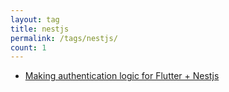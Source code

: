 ```yaml
---
layout: tag
title: nestjs
permalink: /tags/nestjs/
count: 1
---
```


- [Making authentication logic for Flutter + Nestjs](https://kination.github.io/posts/2020-10-20-authentication-with-flutter-nestjs/)
